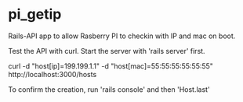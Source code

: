 pi_getip
========

Rails-API app to allow Rasberry PI to checkin with IP and mac on boot.

Test the API with curl. Start the server with 'rails server' first.

curl -d "host[ip]=199.199.1.1" -d "host[mac]=55:55:55:55:55:55" http://localhost:3000/hosts

To confirm the creation, run 'rails console' and then 'Host.last'
